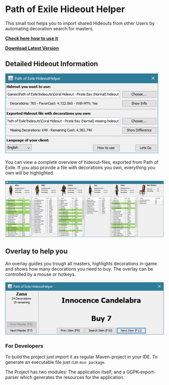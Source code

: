 # Path of Exile Hideout Helper

This small tool helps you to import shared Hideouts from other Users by automating decoration search for masters.

[**Check here how to use it**](https://github.com/Jukkales/PoE-Hideout-Helper/blob/master/HOWTO.md)

[**Download Latest Version**](https://github.com/Jukkales/PoE-Hideout-Helper/releases/latest)

## Detailed Hideout Information

![](images/Screenshot_1.PNG)
<br><br>
You can view a complete overview of hideout-files, exported from Path of Exile.
If you also provide a file with decorations you own, everything you own will be highlighted.
<br><br>
![](images/Screenshot_2.PNG)

## Overlay to help you

An overlay guides you trough all masters, highlights decorations in-game and shows how many decorations you need to buy. 
The overlay can be controlled by a mouse or hotkeys. 
<br><br>
![](images/Screenshot_3.PNG)

### For Developers

To build the project just import it as regular Maven-project in your IDE. To generate an executable file just run ``mvn package``.

The Project has two modules: The application itself, and a GGPK-export-parser which generates the resources for the application. 
